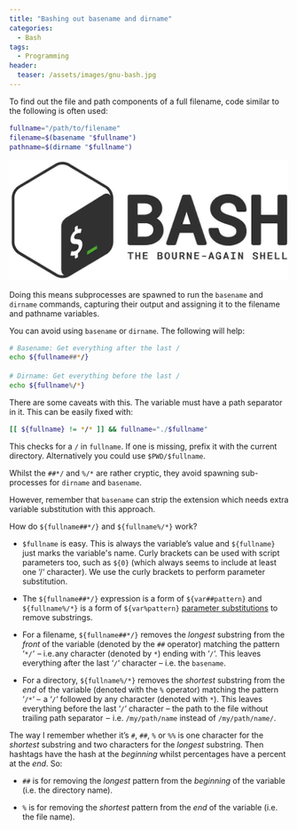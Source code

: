 ```yaml
---
title: "Bashing out basename and dirname"
categories:
  - Bash
tags:
  - Programming
header:
  teaser: /assets/images/gnu-bash.jpg
---
```

To find out the file and path components of a full filename, code similar to the following is often used:
```sh
fullname="/path/to/filename"
filename=$(basename "$fullname")
pathname=$(dirname "$fullname")
```

![Bash: The Bourne-Again Shell](/assets/images/bash.jpg)

Doing this means subprocesses are spawned to run the ``basename`` and ``dirname`` commands, capturing their output and assigning it to the filename and pathname variables.

You can avoid using ``basename`` or ``dirname``. The following will help:

```sh
# Basename: Get everything after the last /
echo ${fullname##*/}

# Dirname: Get everything before the last /
echo ${fullname%/*}
```
There are some caveats with this. The variable must have a path separator in it. This can be easily fixed with:

```sh
[[ ${fullname} != */* ]] && fullname="./$fullname"
```

This checks for a `/` in `fullname`. If one is missing, prefix it with the current directory. Alternatively you could use `$PWD/$fullname`.

Whilst the `##*/` and `%/*` are rather cryptic, they avoid spawning sub-processes for ``dirname`` and ``basename``. 

However, remember that `basename` can strip the extension which needs extra variable substitution with this approach.

How do `${fullname##*/}` and `${fullname%/*}` work?

* ``$fullname`` is easy. This is always the variable’s value and ``${fullname}`` just marks the variable's name. Curly brackets can be used with script parameters too, such as ``${0}`` (which always seems to include at least one ‘/‘ character). We use the curly brackets to perform parameter substitution.

* The ``${fullname##*/}`` expression is a form of ``${var##pattern}`` and ``${fullname%/*}`` is a form of ``${var%pattern}`` [parameter substitutions](https://www.tldp.org/LDP/abs/html/parameter-substitution.html) to remove substrings.

* For a filename, ``${fullname##*/}`` removes the *longest* substring from the *front* of the variable (denoted by the ``##`` operator) matching the pattern ‘``*/``‘  – i.e. any character (denoted by ``*``) ending with ‘``/``‘. This leaves everything after the last ‘``/``‘ character – i.e. the ``basename``.

* For a directory, ``${fullname%/*}`` removes the *shortest* substring from the *end* of the variable (denoted with the ``%`` operator) matching the pattern ‘``/*``‘ –  a ‘``/``‘ followed by any character (denoted with ``*``). This leaves everything before the last ‘``/``‘ character – the path to the file without trailing path separator  –  i.e. ``/my/path/name`` instead of ``/my/path/name/``.

The way I remember whether it’s ``#``, ``##``, ``%`` or ``%%`` is one character for the *shortest* substring and two characters for the *longest* substring. Then hashtags have the hash at the *beginning* whilst percentages have a percent at the *end*. So:

* ``##`` is for removing the *longest* pattern from the *beginning* of the variable (i.e. the directory name).

* ``%`` is for removing the *shortest* pattern from the *end* of the variable (i.e. the file name).
